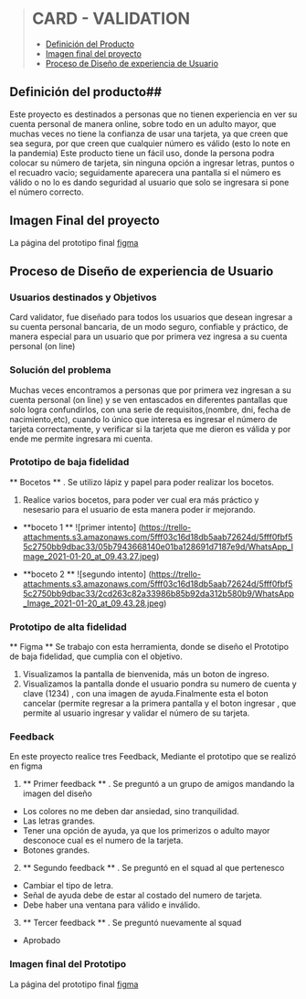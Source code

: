 > # CARD - VALIDATION
>
> - [Definición del Producto](#Definición)
> - [Imagen final del proyecto](#Producto)
> - [Proceso de Diseño de experiencia de Usuario](#Investigación)

## Definición del producto##
Este proyecto es destinados a personas que no tienen experiencia en ver su cuenta personal de manera online, sobre todo en un adulto mayor, que muchas veces no tiene la confianza de usar una tarjeta, ya que creen que sea segura, por que creen que cualquier número es válido (esto lo note en la pandemia) 
Este producto tiene un fácil uso, donde la persona podra colocar su número de tarjeta, sin ninguna opción a ingresar letras, puntos o el recuadro vacio; seguidamente aparecera una pantalla si el número es válido o no lo es dando seguridad al usuario que solo se ingresara si pone el número correcto.
## Imagen Final del proyecto ##

La página del prototipo final [figma](https://www.figma.com/proto/FUJ36zA2gL5haNYIYbVHWs/tarjeta-validacion?node-id=105%3A0&scaling=min-zoom)

## Proceso de Diseño de experiencia de Usuario ##

### Usuarios destinados y Objetivos ###
Card validator, fue diseñado para todos los usuarios que desean ingresar a su cuenta personal bancaria, de un modo seguro, confiable y práctico, de manera especial para un usuario que por primera vez ingresa a su cuenta personal (on line)

### Solución del problema ###
Muchas veces encontramos a personas que por primera vez ingresan a su cuenta personal (on line) y se ven entascados en diferentes pantallas que solo logra confundirlos, con una serie de requisitos,(nombre, dni, fecha de nacimiento,etc), cuando lo único que interesa es ingresar el número de tarjeta correctamente, y verificar si la tarjeta que me dieron es válida y por ende me permite ingresara mi cuenta.

### Prototipo de baja fidelidad ###
**  Bocetos ** . Se utilizo lápiz y papel para poder realizar los bocetos.

1. Realice varios bocetos, para poder ver cual era más práctico y nesesario para el usuario de esta manera poder ir mejorando. 
  - **boceto 1 **
  ![primer intento] (https://trello-attachments.s3.amazonaws.com/5fff03c16d18db5aab72624d/5fff0fbf55c2750bb9dbac33/05b7943668140e01ba128691d7187e9d/WhatsApp_Image_2021-01-20_at_09.43.27.jpeg)

  - **boceto 2 **
  ![segundo intento] (https://trello-attachments.s3.amazonaws.com/5fff03c16d18db5aab72624d/5fff0fbf55c2750bb9dbac33/2cd263c82a33986b85b92da312b580b9/WhatsApp_Image_2021-01-20_at_09.43.28.jpeg)

### Prototipo de alta fidelidad ###

** Figma  **  Se trabajo con esta herramienta, donde se diseño el Prototipo de baja fidelidad, que cumplia con el objetivo.
 
 1. Visualizamos la pantalla de bienvenida, más un boton de ingreso. 
 2. Visualizamos la pantalla donde el usuario pondra su numero de cuenta y clave (1234) , con una imagen de ayuda.Finalmente esta el boton cancelar (permite regresar a la primera pantalla y el boton ingresar , que permite al usuario ingresar y validar el número de su tarjeta.  

### Feedback ###

En este proyecto realice tres Feedback, Mediante el prototipo que se realizó en figma
1. ** Primer feedback ** . Se preguntó a un grupo de amigos mandando la imagen del diseño
  - Los colores no me deben dar ansiedad, sino tranquilidad.
  - Las letras grandes.
  - Tener una opción de ayuda, ya que los primerizos o adulto mayor desconoce cual es el numero de la tarjeta.
  - Botones grandes. 
2. ** Segundo feedback ** . Se preguntó en el squad al que pertenesco
  - Cambiar el tipo de letra.
  - Señal de ayuda debe de estar al costado del numero de tarjeta.
  - Debe haber una ventana para válido e inválido.
3. ** Tercer feedback ** . Se preguntó nuevamente al squad
  - Aprobado

### Imagen final del Prototipo ###
La página del prototipo final [figma](https://www.figma.com/proto/FUJ36zA2gL5haNYIYbVHWs/tarjeta-validacion?node-id=105%3A0&scaling=min-zoom)












